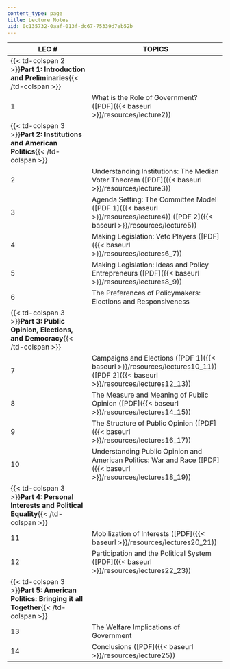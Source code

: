 ```yaml
---
content_type: page
title: Lecture Notes
uid: 0c135732-0aaf-013f-dc67-75339d7eb52b
---
```


| LEC # | TOPICS |
| --- | --- |
| {{< td-colspan 2 >}}**Part 1: Introduction and Preliminaries**{{< /td-colspan >}} ||
| 1 | What is the Role of Government? ([PDF]({{< baseurl >}}/resources/lecture2)) |
| {{< td-colspan 3 >}}**Part 2: Institutions and American Politics**{{< /td-colspan >}} |||
| 2 | Understanding Institutions: The Median Voter Theorem ([PDF]({{< baseurl >}}/resources/lecture3)) |
| 3 | Agenda Setting: The Committee Model ([PDF 1]({{< baseurl >}}/resources/lecture4)) ([PDF 2]({{< baseurl >}}/resources/lecture5)) |
| 4 | Making Legislation: Veto Players ([PDF]({{< baseurl >}}/resources/lectures6_7)) |
| 5 | Making Legislation: Ideas and Policy Entrepreneurs ([PDF]({{< baseurl >}}/resources/lectures8_9)) |
| 6 | The Preferences of Policymakers: Elections and Responsiveness |
| {{< td-colspan 3 >}}**Part 3: Public Opinion, Elections, and Democracy**{{< /td-colspan >}} |||
| 7 | Campaigns and Elections ([PDF 1]({{< baseurl >}}/resources/lectures10_11)) ([PDF 2]({{< baseurl >}}/resources/lectures12_13)) |
| 8 | The Measure and Meaning of Public Opinion ([PDF]({{< baseurl >}}/resources/lectures14_15)) |
| 9 | The Structure of Public Opinion ([PDF]({{< baseurl >}}/resources/lectures16_17)) |
| 10 | Understanding Public Opinion and American Politics: War and Race ([PDF]({{< baseurl >}}/resources/lectures18_19)) |
| {{< td-colspan 3 >}}**Part 4: Personal Interests and Political Equality**{{< /td-colspan >}} |||
| 11 | Mobilization of Interests ([PDF]({{< baseurl >}}/resources/lectures20_21)) |
| 12 | Participation and the Political System ([PDF]({{< baseurl >}}/resources/lectures22_23)) |
| {{< td-colspan 3 >}}**Part 5: American Politics: Bringing it all Together**{{< /td-colspan >}} |||
| 13 | The Welfare Implications of Government |
| 14 | Conclusions ([PDF]({{< baseurl >}}/resources/lecture25))